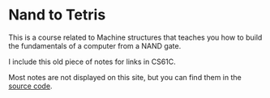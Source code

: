 Nand to Tetris
===
This is a course related to Machine structures that teaches you how to build the fundamentals of a computer from a NAND gate.

I include this old piece of notes for links in CS61C.

Most notes are not displayed on this site, but you can find them in the [source code](https://github.com/mdrkrg/mdrkrg.github.io/tree/main/coding/nand2tetris).
